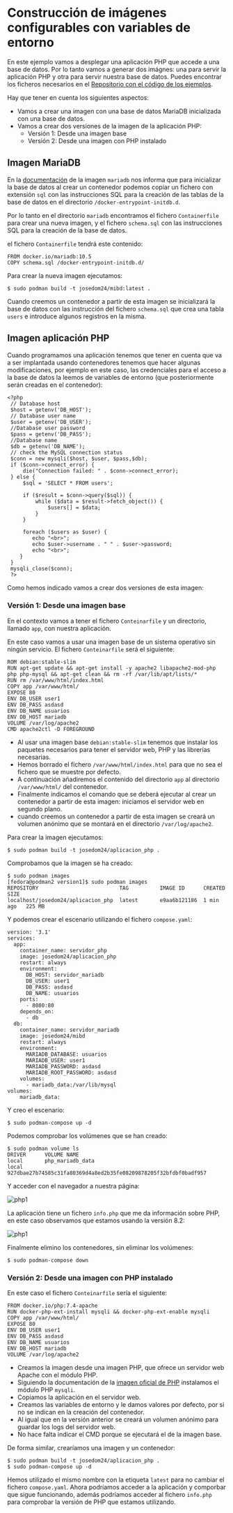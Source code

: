 # Construcción de imágenes configurables con variables de entorno

En este ejemplo vamos a desplegar una aplicación PHP que accede a una base de datos. Por lo tanto vamos a generar dos imágnes: una para servir la aplicación PHP y otra para servir nuestra base  de datos.
Puedes encontrar los ficheros necesarios en el [Repositorio con el código de los ejemplos](xxx).

Hay que tener en cuenta los siguientes aspectos:

* Vamos a crear una imagen con una base de datos MariaDB inicializada con una base de datos.
* Vamos a crear dos versiones de la imagen de la aplicación PHP:
  * Versión 1: Desde una imagen base
  * Versión 2: Desde una imagen con PHP instalado

## Imagen MariaDB

En la [documentación](https://hub.docker.com/_/mariadb) de la imagen `mariadb` nos informa que para inicializar la base de datos al crear un contenedor podemos copiar un fichero con extensión `sql` con las instrucciones SQL para la creación de las tablas de la base de datos en el directorio `/docker-entrypoint-initdb.d`.

Por lo tanto en el directorio `mariadb` encontramos el fichero `Containerfile` para crear una nueva imagen, y el fichero `schema.sql` con las instrucciones SQL para la creación de la base de datos.

el fichero `Containerfile` tendrá este contenido:

```
FROM docker.io/mariadb:10.5
COPY schema.sql /docker-entrypoint-initdb.d/
```

Para crear la nueva imagen ejecutamos:

```
$ sudo podman build -t josedom24/mibd:latest .
```

Cuando creemos un contenedor a partir de esta imagen se inicializará la base de datos con las instrucción del fichero `schema.sql` que crea una tabla `users` e introduce algunos registros en la misma.

## Imagen aplicación PHP

Cuando programamos una aplicación tenemos que tener en cuenta que va a ser implantada usando contenedores tenemos que hacer algunas modificaciones, por ejemplo en este caso, las credenciales para el acceso a la base de datos la leemos de variables de entorno (que posteriormente serán creadas en el contenedor):

```
<?php
 // Database host
 $host = getenv('DB_HOST');
 // Database user name
 $user = getenv('DB_USER');
 //Database user password
 $pass = getenv('DB_PASS');
 //Database name
 $db = getenv('DB_NAME');
 // check the MySQL connection status
 $conn = new mysqli($host, $user, $pass,$db);
 if ($conn->connect_error) {
     die("Connection failed: " . $conn->connect_error);
 } else {
     $sql = 'SELECT * FROM users';
     
     if ($result = $conn->query($sql)) {
         while ($data = $result->fetch_object()) {
             $users[] = $data;
         }
     }
     
     foreach ($users as $user) {
        echo "<br>";
        echo $user->username . " " . $user->password;
        echo "<br>";
    }
 }
 mysqli_close($conn);
 ?>
```

Como hemos indicado vamos a crear dos versiones de esta imagen:

### Versión 1: Desde una imagen base

En el contexto vamos a tener el fichero `Conteinarfile` y un directorio, llamado `app`, con nuestra aplicación.

En este caso vamos a usar una imagen base de un sistema operativo sin ningún servicio. El fichero `Conteinarfile` será el siguiente:

```
ROM debian:stable-slim
RUN apt-get update && apt-get install -y apache2 libapache2-mod-php php php-mysql && apt-get clean && rm -rf /var/lib/apt/lists/*
RUN rm /var/www/html/index.html
COPY app /var/www/html/
EXPOSE 80
ENV DB_USER user1
ENV DB_PASS asdasd
ENV DB_NAME usuarios
ENV DB_HOST mariadb
VOLUME /var/log/apache2
CMD apache2ctl -D FOREGROUND
```

* Al usar una imagen base `debian:stable-slim` tenemos que instalar los paquetes necesarios para tener el servidor web, PHP y las librerías necesarias. 
* Hemos borrado el fichero `/var/www/html/index.html` para que no sea el fichero que se muestre por defecto.
* A continuación añadiremos el contenido del directorio `app` al directorio `/var/www/html/` del contenedor. 
* Finalmente indicamos el comando que se deberá ejecutar al crear un contenedor a partir de esta imagen: iniciamos el servidor web en segundo plano.
* cuando creemos un contenedor a partir de esta imagen se creará un volumen anónimo que se montará en el directorio `/var/log/apache2`.

Para crear la imagen ejecutamos:

```
$ sudo podman build -t josedom24/aplicacion_php .
```     

Comprobamos que la imagen se ha creado:

```
$ sudo podman images
[fedora@podman2 version1]$ sudo podman images
REPOSITORY                          TAG          IMAGE ID      CREATED        SIZE
localhost/josedom24/aplicacion_php  latest       e9aa6b121186  1 min ago   225 MB
```

Y podemos crear el escenario utilizando el fichero `compose.yaml`:

```
version: '3.1'
services:
  app:
    container_name: servidor_php
    image: josedom24/aplicacion_php
    restart: always
    environment:
      DB_HOST: servidor_mariadb
      DB_USER: user1
      DB_PASS: asdasd
      DB_NAME: usuarios
    ports:
      - 8080:80
    depends_on:
      - db
  db:
    container_name: servidor_mariadb
    image: josedom24/mibd
    restart: always
    environment:
      MARIADB_DATABASE: usuarios
      MARIADB_USER: user1
      MARIADB_PASSWORD: asdasd
      MARIADB_ROOT_PASSWORD: asdasd
    volumes:
      - mariadb_data:/var/lib/mysql
volumes:
    mariadb_data:
```

Y creo el escenario:

```
$ sudo podman-compose up -d
```
Podemos comprobar los volúmenes que se han creado:

```
$ sudo podman volume ls
DRIVER      VOLUME NAME
local       php_mariadb_data
local       927dbae27b74585c31fa80369d4a8ed2b35fe08209878205f32bfdbf0badf957
```

Y acceder con el navegador a nuestra página:

![php1](img/php1.png)

La aplicación tiene un fichero `info.php` que me da información sobre PHP, en este caso observamos que estamos usando la versión 8.2:

![php1](img/php2.png)

Finalmente elimino los contenedores, sin eliminar los volúmenes:

```
$ sudo podman-compose down
```

### Versión 2: Desde una imagen con PHP instalado

En este caso el fichero `Conteinarfile` sería el siguiente:

```
FROM docker.io/php:7.4-apache
RUN docker-php-ext-install mysqli && docker-php-ext-enable mysqli
COPY app /var/www/html/
EXPOSE 80
ENV DB_USER user1
ENV DB_PASS asdasd
ENV DB_NAME usuarios
ENV DB_HOST mariadb
VOLUME /var/log/apache2
```

* Creamos la imagen desde una imagen PHP, que ofrece un servidor web Apache con el módulo PHP.
* Siguiendo la documentación de la [imagen oficial de PHP](https://hub.docker.com/_/php) instalamos el módulo PHP `mysqli`.
* Copiamos la aplicación en el servidor web.
* Creamos las variables de entorno y le damos valores por defecto, por si no se indican en la creación del contenedor.
* Al igual que en la versión anterior se creará un volumen anónimo para guardar los logs del servidor web.
* No hace falta indicar el CMD porque se ejecutará el de la imagen base.

De forma similar, crearíamos una imagen y un contenedor:

```
$ sudo podman build -t josedom24/aplicacion_php .
$ sudo podman-compose up -d
```
Hemos utilizado el mismo nombre con la etiqueta `latest` para no cambiar el fichero `compose.yaml`. Ahora podríamos acceder a la aplicación y comporbar que sigue funcionando, además podríamos acceder al fichero `info.php` para comprobar la versión de PHP que estamos utilizando.